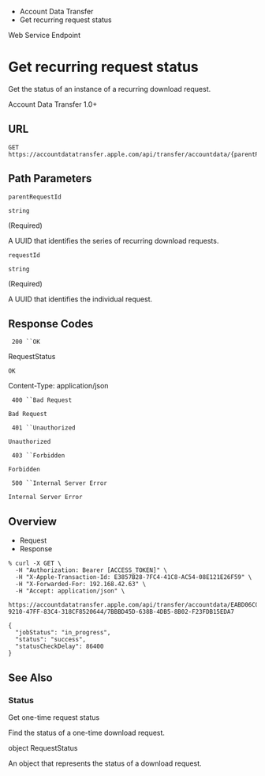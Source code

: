 

- Account Data Transfer
-  Get recurring request status 

Web Service Endpoint

# Get recurring request status

Get the status of an instance of a recurring download request.

Account Data Transfer 1.0+

## URL

``` source
GET https://accountdatatransfer.apple.com/api/transfer/accountdata/{parentRequestId}/{requestId}
```

## Path Parameters

`parentRequestId`

`string`

 (Required) 

A UUID that identifies the series of recurring download requests.

`requestId`

`string`

 (Required) 

A UUID that identifies the individual request.

## Response Codes

` 200 ``OK`

RequestStatus

`OK`

Content-Type: application/json

` 400 ``Bad Request`

`Bad Request`

` 401 ``Unauthorized`

`Unauthorized`

` 403 ``Forbidden`

`Forbidden`

` 500 ``Internal Server Error`

`Internal Server Error`

## Overview

- Request
- Response

```
% curl -X GET \
  -H "Authorization: Bearer [ACCESS_TOKEN]" \
  -H "X-Apple-Transaction-Id: E3857B28-7FC4-41C8-AC54-08E121E26F59" \
  -H "X-Forwarded-For: 192.168.42.63" \
  -H "Accept: application/json" \
  https://accountdatatransfer.apple.com/api/transfer/accountdata/EABD06C0-9210-47FF-83C4-318CF8520644/7BBBD45D-638B-4DB5-8B02-F23FDB15EDA7
```

```
{
  "jobStatus": "in_progress",
  "status": "success",
  "statusCheckDelay": 86400
}
```

## See Also

### Status

Get one-time request status

Find the status of a one-time download request.

object RequestStatus

An object that represents the status of a download request.

